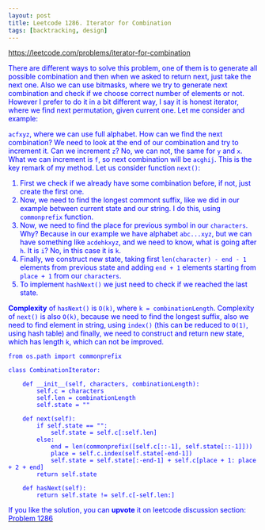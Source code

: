 ```yaml
---
layout: post
title: Leetcode 1286. Iterator for Combination
tags: [backtracking, design]
---
```


<a href="https://leetcode.com/problems/iterator-for-combination"> <font color = blue>https://leetcode.com/problems/iterator-for-combination

There are different ways to solve this problem, one of them is to generate all possible combination and then when we asked to return next, just take the next one. Also we can use bitmasks, where we try to generate next combination and check if we choose correct number of elements or not. However I prefer to do it in a bit different way, I say it is honest iterator, where we find next permutation, given current one. Let me consider and example:

`acfxyz`, where we can use full alphabet. How can we find the next combination? We need to look at the end of our combination and try to increment it. Can we increment `z`? No, we can not, the same for `y` and `x`. What we can increment is `f`, so next combination will be `acghij`.
This is the key remark of my method. Let us consider function `next()`:

1. First we check if we already have some combination before, if not, just create the first one.
2. Now, we need to find the longest commont suffix, like we did in our example between current state and our string. I do this, using `commonprefix` function.
3. Now, we need to find the place for previous symbol in our `characters`. Why? Because in our example we have alphabet `abc...xyz`, but we can have something like `acdehkxyz`, and we need to know, what is going after `h`. It is `i`? No, in this case it is `k`.
4. Finally, we construct new state, taking first `len(character) - end - 1` elements from previous state and adding `end + 1` elements starting from `place + 1` from our `characters`.
5. To implement `hashNext()` we just need to check if we reached the last state.

**Complexity** of `hasNext()` is `O(k)`, where `k = combinationLength`. Complexity of `next()` is also `O(k)`, because we need to find the longest suffix, also we need to find element in string, using `index()` (this can be reduced to `O(1)`, using hash table) and finally, we need to construct and return new state, which has length `k`, which can not be improved.

```
from os.path import commonprefix

class CombinationIterator:

    def __init__(self, characters, combinationLength):
        self.c = characters
        self.len = combinationLength
        self.state = ""
        
    def next(self):
        if self.state == "":
            self.state = self.c[:self.len]
        else:
            end = len(commonprefix([self.c[::-1], self.state[::-1]]))
            place = self.c.index(self.state[-end-1])
            self.state = self.state[:-end-1] + self.c[place + 1: place + 2 + end]
        return self.state

    def hasNext(self):
        return self.state != self.c[-self.len:]
```

If you like the solution, you can **upvote** it on leetcode discussion section:<a href="https://leetcode.com/problems/iterator-for-combination/discuss/790113/python-o(k)-on-the-fly-explained"> <font color = blue>Problem 1286
